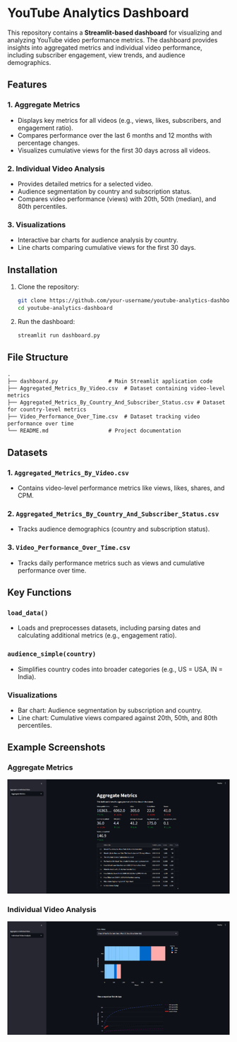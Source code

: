 # YouTube Analytics Dashboard

This repository contains a **Streamlit-based dashboard** for visualizing and analyzing YouTube video performance metrics. The dashboard provides insights into aggregated metrics and individual video performance, including subscriber engagement, view trends, and audience demographics.

## Features

### 1. **Aggregate Metrics**
   - Displays key metrics for all videos (e.g., views, likes, subscribers, and engagement ratio).
   - Compares performance over the last 6 months and 12 months with percentage changes.
   - Visualizes cumulative views for the first 30 days across all videos.

### 2. **Individual Video Analysis**
   - Provides detailed metrics for a selected video.
   - Audience segmentation by country and subscription status.
   - Compares video performance (views) with 20th, 50th (median), and 80th percentiles.

### 3. **Visualizations**
   - Interactive bar charts for audience analysis by country.
   - Line charts comparing cumulative views for the first 30 days.

## Installation

1. Clone the repository:
   ```bash
   git clone https://github.com/your-username/youtube-analytics-dashboard.git
   cd youtube-analytics-dashboard
   ```
2. Run the dashboard:
   ```bash
   streamlit run dashboard.py
   ```

## File Structure

```
.
├── dashboard.py                # Main Streamlit application code
├── Aggregated_Metrics_By_Video.csv  # Dataset containing video-level metrics
├── Aggregated_Metrics_By_Country_And_Subscriber_Status.csv # Dataset for country-level metrics
├── Video_Performance_Over_Time.csv  # Dataset tracking video performance over time
└── README.md                   # Project documentation
```

## Datasets

### 1. `Aggregated_Metrics_By_Video.csv`
   - Contains video-level performance metrics like views, likes, shares, and CPM.

### 2. `Aggregated_Metrics_By_Country_And_Subscriber_Status.csv`
   - Tracks audience demographics (country and subscription status).

### 3. `Video_Performance_Over_Time.csv`
   - Tracks daily performance metrics such as views and cumulative performance over time.

## Key Functions

### `load_data()`
   - Loads and preprocesses datasets, including parsing dates and calculating additional metrics (e.g., engagement ratio).

### `audience_simple(country)`
   - Simplifies country codes into broader categories (e.g., US = USA, IN = India).

### Visualizations
   - Bar chart: Audience segmentation by subscription and country.
   - Line chart: Cumulative views compared against 20th, 50th, and 80th percentiles.

## Example Screenshots

### Aggregate Metrics
![Aggregate Metrics Screenshot](./screenshots/aggregate_metrices.png)

### Individual Video Analysis
![Individual Video Analysis Screenshot](./screenshots/video_analysis.png)



